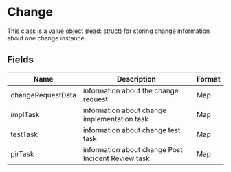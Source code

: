# Change
This class is a value object (read: struct) for storing change information about one change instance.

## Fields
| Name | Description | Format |
| -----| ------------ | ------ |
| changeRequestData | information  about the change request | Map |
| implTask | information about change implementation task | Map |
| testTask | information about change test task | Map |
| pirTask | information about change Post Incident Review task | Map |
